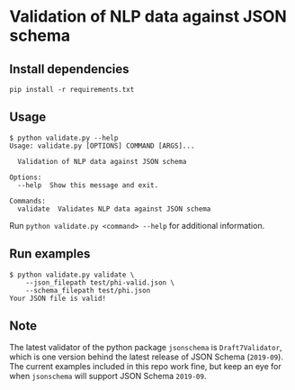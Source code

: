 # Validation of NLP data against JSON schema

## Install dependencies

    pip install -r requirements.txt

## Usage

    $ python validate.py --help
    Usage: validate.py [OPTIONS] COMMAND [ARGS]...

      Validation of NLP data against JSON schema

    Options:
      --help  Show this message and exit.

    Commands:
      validate  Validates NLP data against JSON schema

Run `python validate.py <command> --help` for additional information.

## Run examples

    $ python validate.py validate \
        --json_filepath test/phi-valid.json \
        --schema_filepath test/phi.json
    Your JSON file is valid!

## Note

The latest validator of the python package `jsonschema` is `Draft7Validator`,
which is one version behind the latest release of JSON Schema (`2019-09`). The
current examples included in this repo work fine, but keep an eye for when
`jsonschema` will support JSON Schema `2019-09`.
